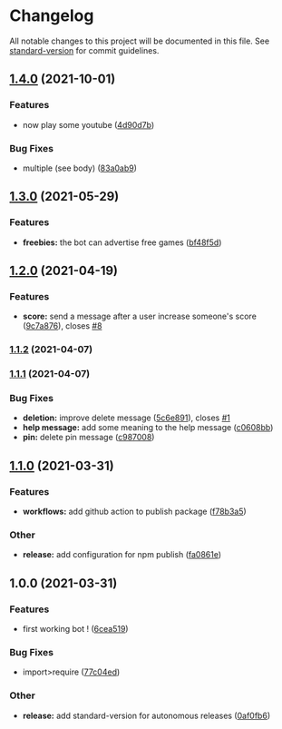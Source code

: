 # Changelog

All notable changes to this project will be documented in this file. See [standard-version](https://github.com/conventional-changelog/standard-version) for commit guidelines.

## [1.4.0](https://github.com/xiorcal/rageferee/compare/v1.3.0...v1.4.0) (2021-10-01)

### Features

- now play some youtube ([4d90d7b](https://github.com/xiorcal/rageferee/commit/4d90d7bf1321337210630579f71eebbafda45af7))

### Bug Fixes

- multiple (see body) ([83a0ab9](https://github.com/xiorcal/rageferee/commit/83a0ab98e3d2277445de557cd9ea2385c7795bbb))

## [1.3.0](https://github.com/xiorcal/rageferee/compare/v1.2.0...v1.3.0) (2021-05-29)

### Features

- **freebies:** the bot can advertise free games ([bf48f5d](https://github.com/xiorcal/rageferee/commit/bf48f5dda7cbbfa565458d9419e358b7eb93b09b))

## [1.2.0](https://github.com/xiorcal/rageferee/compare/v1.1.2...v1.2.0) (2021-04-19)

### Features

- **score:** send a message after a user increase someone's score ([9c7a876](https://github.com/xiorcal/rageferee/commit/9c7a876ad99cb1b8c0120def08d2134a726f67cb)), closes [#8](https://github.com/xiorcal/rageferee/issues/8)

### [1.1.2](https://github.com/xiorcal/rageferee/compare/v1.1.1...v1.1.2) (2021-04-07)

### [1.1.1](https://github.com/xiorcal/rageferee/compare/v1.1.0...v1.1.1) (2021-04-07)

### Bug Fixes

- **deletion:** improve delete message ([5c6e891](https://github.com/xiorcal/rageferee/commit/5c6e891c20a68581d0bb1eff4273af0f31441fbc)), closes [#1](https://github.com/xiorcal/rageferee/issues/1)
- **help message:** add some meaning to the help message ([c0608bb](https://github.com/xiorcal/rageferee/commit/c0608bb7c34536c4307967f44cfc9b75fd7e6863))
- **pin:** delete pin message ([c987008](https://github.com/xiorcal/rageferee/commit/c987008d690570d6bcdf31e0cda73a6ea3395c98))

## [1.1.0](https://github.com/xiorcal/rageferee/compare/v1.0.0...v1.1.0) (2021-03-31)

### Features

- **workflows:** add github action to publish package ([f78b3a5](https://github.com/xiorcal/rageferee/commit/f78b3a5e14eb4ae998e4e917275820e5e4ea694e))

### Other

- **release:** add configuration for npm publish ([fa0861e](https://github.com/xiorcal/rageferee/commit/fa0861e0a529afb16e13a41eb804e998319d6dd4))

## 1.0.0 (2021-03-31)

### Features

- first working bot ! ([6cea519](https://github.com/xiorcal/rageferee/commit/6cea519585a9db3e6313b0b1433f2916664f3f0b))

### Bug Fixes

- import>require ([77c04ed](https://github.com/xiorcal/rageferee/commit/77c04edba93c3d8c573266ca24cdf6e6a09ffd9f))

### Other

- **release:** add standard-version for autonomous releases ([0af0fb6](https://github.com/xiorcal/rageferee/commit/0af0fb694092544a67311cc026db6541884f3d6e))
